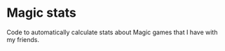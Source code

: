 # Magic stats
 Code to automatically calculate stats about Magic games that I have with my friends. 
